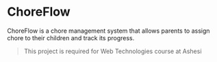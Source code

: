 # ChoreFlow

ChoreFlow is a chore management system that allows parents to assign chore to their children and track its progress. 

> This project is required for Web Technologies course at Ashesi
